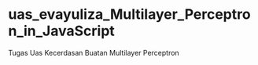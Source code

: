 # uas_evayuliza_Multilayer_Perceptron_in_JavaScript
Tugas Uas Kecerdasan Buatan Multilayer Perceptron
